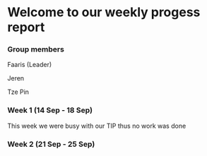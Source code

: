 # Welcome to our weekly progess report

### Group members
Faaris (Leader)

Jeren

Tze Pin

### Week 1 (14 Sep - 18 Sep)
This week we were busy with our TIP thus no work was done

### Week 2 (21 Sep - 25 Sep)
